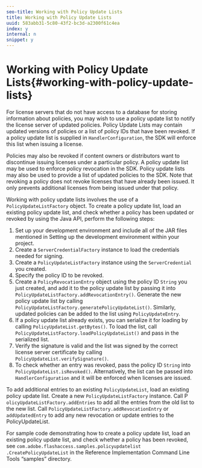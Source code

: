 ```yaml
---
seo-title: Working with Policy Update Lists
title: Working with Policy Update Lists
uuid: 583abb31-5c80-43f2-bc3d-a2300f61c4ea
index: y
internal: n
snippet: y
---
```


# Working with Policy Update Lists{#working-with-policy-update-lists}

For license servers that do not have access to a database for storing information about policies, you may wish to use a policy update list to notify the license server of updated policies. Policy Update Lists may contain updated versions of policies or a list of policy IDs that have been revoked. If a policy update list is supplied in `HandlerConfiguration`, the SDK will enforce this list when issuing a license.

Policies may also be revoked if content owners or distributors want to discontinue issuing licenses under a particular policy. A policy update list may be used to enforce policy revocation in the SDK. Policy update lists may also be used to provide a list of updated policies to the SDK. Note that revoking a policy does not revoke licenses that have already been issued. It only prevents additional licenses from being issued under that policy.

Working with policy update lists involves the use of a `PolicyUpdateListFactory` object. To create a policy update list, load an existing policy update list, and check whether a policy has been updated or revoked by using the Java API, perform the following steps:

1. Set up your development environment and include all of the JAR files mentioned in Setting up the development environment within your project. 
1. Create a `ServerCredentialFactory` instance to load the credentials needed for signing. 
1. Create a `PolicyUpdateListFactory` instance using the `ServerCredential` you created. 
1. Specify the policy ID to be revoked. 
1. Create a `PolicyRevocationEntry` object using the policy ID `String` you just created, and add it to the policy update list by passing it into `PolicyUpdateListFactory.addRevocationEntry()`. Generate the new policy update list by calling `PolicyUpdateListFactory.generatePolicyUpdateList()`. Similarly, updated policies can be added to the list using `PolicyUpdateEntry`. 
1. If a policy update list already exists, you can serialize it for loading by calling `PolicyUpdateList.getBytes()`. To load the list, call `PolicyUpdateListFactory.loadPolicyUpdateList()` and pass in the serialized list. 
1. Verify the signature is valid and the list was signed by the correct license server certificate by calling `PolicyUpdateList.verifySignature()`. 
1. To check whether an entry was revoked, pass the policy ID `String` into `PolicyUpdateList.isRevoked()`. Alternatively, the list can be passed into `HandlerConfiguration` and it will be enforced when licenses are issued.

To add additional entries to an existing `PolicyUpdateList`, load an existing policy update list. Create a new `PolicyUpdateListFactory` instance. Call P `olicyUpdateListFactory.addEntries` to add all the entries from the old list to the new list. Call `PolicyUpdateListFactory.addRevocationEntry` or `addUpdatedEntry` to add any new revocation or update entries to the PolicyUpdateList.

For sample code demonstrating how to create a policy update list, load an existing policy update list, and check whether a policy has been revoked, see `com.adobe.flashaccess.samples.policyupdatelist` `.CreatePolicyUpdateList` in the Reference Implementation Command Line Tools “samples” directory. 
